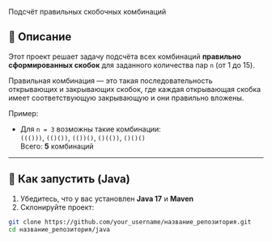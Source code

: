 Подсчёт правильных скобочных комбинаций

## 📌 Описание

Этот проект решает задачу подсчёта всех комбинаций **правильно сформированных скобок** для заданного количества пар `n` (от 1 до 15).

Правильная комбинация — это такая последовательность открывающих и закрывающих скобок, где каждая открывающая скобка имеет соответствующую закрывающую и они правильно вложены.

Пример:
- Для `n = 3` возможны такие комбинации:  
  `((()))`, `(()())`, `(())()`, `()(())`, `()()()`  
  Всего: **5** комбинаций

---

## 🚀 Как запустить (Java)

1. Убедитесь, что у вас установлен **Java 17** и **Maven**
2. Склонируйте проект:
```bash
git clone https://github.com/your_username/название_репозитория.git
cd название_репозитория/java
